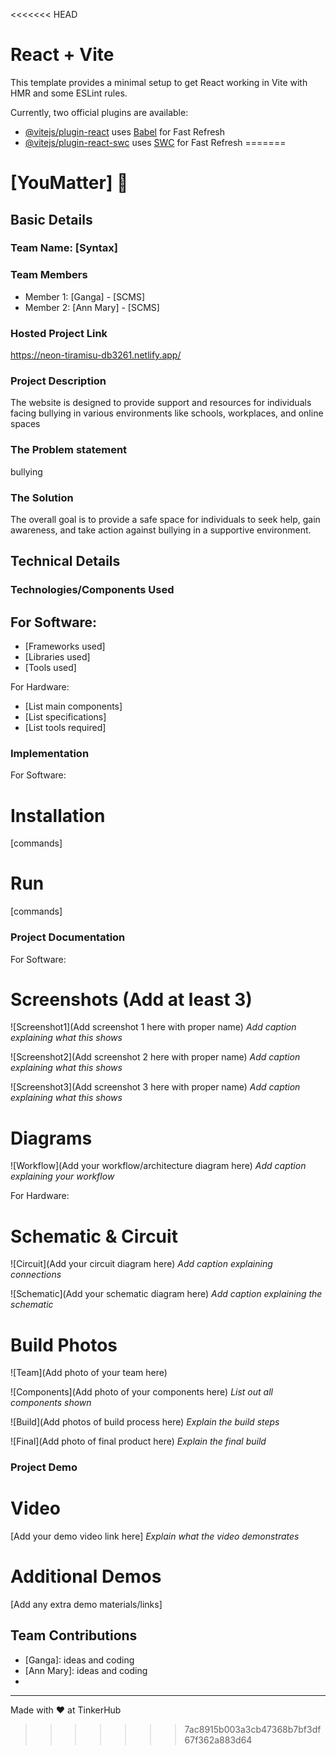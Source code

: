 <<<<<<< HEAD
# React + Vite

This template provides a minimal setup to get React working in Vite with HMR and some ESLint rules.

Currently, two official plugins are available:

- [@vitejs/plugin-react](https://github.com/vitejs/vite-plugin-react/blob/main/packages/plugin-react/README.md) uses [Babel](https://babeljs.io/) for Fast Refresh
- [@vitejs/plugin-react-swc](https://github.com/vitejs/vite-plugin-react-swc) uses [SWC](https://swc.rs/) for Fast Refresh
=======
# [YouMatter] 🎯


## Basic Details
### Team Name: [Syntax]


### Team Members
- Member 1: [Ganga] - [SCMS]
- Member 2: [Ann Mary] - [SCMS]


### Hosted Project Link
https://neon-tiramisu-db3261.netlify.app/

### Project Description
The website is designed to provide support and resources for individuals facing bullying in various environments like schools, workplaces, and online spaces

### The Problem statement
bullying

### The Solution
The overall goal is to provide a safe space for individuals to seek help, gain awareness, and take action against bullying in a supportive environment.

## Technical Details
### Technologies/Components Used
For Software:
- 
- [Frameworks used]
- [Libraries used]
- [Tools used]

For Hardware:
- [List main components]
- [List specifications]
- [List tools required]

### Implementation
For Software:
# Installation
[commands]

# Run
[commands]

### Project Documentation
For Software:

# Screenshots (Add at least 3)
![Screenshot1](Add screenshot 1 here with proper name)
*Add caption explaining what this shows*

![Screenshot2](Add screenshot 2 here with proper name)
*Add caption explaining what this shows*

![Screenshot3](Add screenshot 3 here with proper name)
*Add caption explaining what this shows*

# Diagrams
![Workflow](Add your workflow/architecture diagram here)
*Add caption explaining your workflow*

For Hardware:

# Schematic & Circuit
![Circuit](Add your circuit diagram here)
*Add caption explaining connections*

![Schematic](Add your schematic diagram here)
*Add caption explaining the schematic*

# Build Photos
![Team](Add photo of your team here)


![Components](Add photo of your components here)
*List out all components shown*

![Build](Add photos of build process here)
*Explain the build steps*

![Final](Add photo of final product here)
*Explain the final build*

### Project Demo
# Video
[Add your demo video link here]
*Explain what the video demonstrates*

# Additional Demos
[Add any extra demo materials/links]

## Team Contributions
- [Ganga]: ideas and coding
- [Ann Mary]:  ideas and coding
-

---
Made with ❤️ at TinkerHub
>>>>>>> 7ac8915b003a3cb47368b7bf3df67f362a883d64
